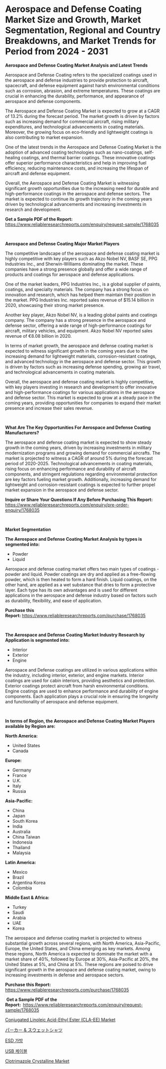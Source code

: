 <p><h1>Aerospace and Defense Coating Market Size and Growth, Market Segmentation, Regional and Country Breakdowns, and Market Trends for Period from 2024 -  2031</h1></p><p><strong>Aerospace and Defense Coating Market Analysis and Latest Trends</strong></p>
<p><p>Aerospace and Defense Coating refers to the specialized coatings used in the aerospace and defense industries to provide protection to aircraft, spacecraft, and defense equipment against harsh environmental conditions such as corrosion, abrasion, and extreme temperatures. These coatings are crucial in enhancing the durability, performance, and appearance of aerospace and defense components.</p><p>The Aerospace and Defense Coating Market is expected to grow at a CAGR of 13.2% during the forecast period. The market growth is driven by factors such as increasing demand for commercial aircraft, rising military expenditures, and technological advancements in coating materials. Moreover, the growing focus on eco-friendly and lightweight coatings is also contributing to market expansion.</p><p>One of the latest trends in the Aerospace and Defense Coating Market is the adoption of advanced coating technologies such as nano-coatings, self-healing coatings, and thermal barrier coatings. These innovative coatings offer superior performance characteristics and help in improving fuel efficiency, reducing maintenance costs, and increasing the lifespan of aircraft and defense equipment.</p><p>Overall, the Aerospace and Defense Coating Market is witnessing significant growth opportunities due to the increasing need for durable and high-performance coatings in the aerospace and defense sectors. The market is expected to continue its growth trajectory in the coming years driven by technological advancements and increasing investments in research and development.</p></p>
<p><strong>Get a Sample PDF of the Report:&nbsp;</strong> <a href="https://www.reliableresearchreports.com/enquiry/request-sample/1768035">https://www.reliableresearchreports.com/enquiry/request-sample/1768035</a></p>
<p>&nbsp;</p>
<p><strong>Aerospace and Defense Coating Major Market Players</strong></p>
<p><p>The competitive landscape of the aerospace and defense coating market is highly competitive with key players such as Akzo Nobel NV, BASF SE, PPG Industries Inc., and Sherwin-Williams dominating the market. These companies have a strong presence globally and offer a wide range of products and coatings for aerospace and defense applications.</p><p>One of the market leaders, PPG Industries Inc., is a global supplier of paints, coatings, and specialty materials. The company has a strong focus on innovation and research, which has helped them maintain their position in the market. PPG Industries Inc. reported sales revenue of $15.14 billion in 2020, showcasing their strong market presence.</p><p>Another key player, Akzo Nobel NV, is a leading global paints and coatings company. The company has a strong presence in the aerospace and defense sector, offering a wide range of high-performance coatings for aircraft, military vehicles, and equipment. Akzo Nobel NV reported sales revenue of €8.08 billion in 2020.</p><p>In terms of market growth, the aerospace and defense coating market is expected to witness significant growth in the coming years due to the increasing demand for lightweight materials, corrosion-resistant coatings, and advanced technology in the aerospace and defense sector. This growth is driven by factors such as increasing defense spending, growing air travel, and technological advancements in coating materials.</p><p>Overall, the aerospace and defense coating market is highly competitive, with key players investing in research and development to offer innovative and high-performance coatings for various applications in the aerospace and defense sector. This market is expected to grow at a steady pace in the coming years, providing opportunities for companies to expand their market presence and increase their sales revenue.</p></p>
<p>&nbsp;</p>
<p><strong>What Are The Key Opportunities For Aerospace and Defense Coating Manufacturers?</strong></p>
<p><p>The aerospace and defense coating market is expected to show steady growth in the coming years, driven by increasing investments in military modernization programs and growing demand for commercial aircrafts. The market is projected to witness a CAGR of around 5% during the forecast period of 2020-2025. Technological advancements in coating materials, rising focus on enhancing performance and durability of aircraft components, and stringent regulations regarding environmental protection are key factors fueling market growth. Additionally, increasing demand for lightweight and corrosion-resistant coatings is expected to further propel market expansion in the aerospace and defense sector.</p></p>
<p><strong>Inquire or Share Your Questions If Any Before Purchasing This Report:</strong> <a href="https://www.reliableresearchreports.com/enquiry/pre-order-enquiry/1768035">https://www.reliableresearchreports.com/enquiry/pre-order-enquiry/1768035</a></p>
<p>&nbsp;</p>
<p><strong>Market Segmentation</strong></p>
<p><strong>The Aerospace and Defense Coating Market Analysis by types is segmented into:</strong></p>
<p><ul><li>Powder</li><li>Liquid</li></ul></p>
<p><p>Aerospace and defense coating market offers two main types of coatings - powder and liquid. Powder coatings are dry and applied as a free-flowing powder, which is then heated to form a hard finish. Liquid coatings, on the other hand, are applied as a wet substance that dries to form a protective layer. Each type has its own advantages and is used for different applications in the aerospace and defense industry based on factors such as durability, flexibility, and ease of application.</p></p>
<p><strong>Purchase this Report:&nbsp;</strong><a href="https://www.reliableresearchreports.com/purchase/1768035">https://www.reliableresearchreports.com/purchase/1768035</a></p>
<p>&nbsp;</p>
<p><strong>The Aerospace and Defense Coating Market Industry Research by Application is segmented into:</strong></p>
<p><ul><li>Interior</li><li>Exterior</li><li>Engine</li></ul></p>
<p><p>Aerospace and Defense coatings are utilized in various applications within the industry, including interior, exterior, and engine markets. Interior coatings are used for cabin interiors, providing aesthetics and protection. Exterior coatings protect aircraft from harsh environmental conditions. Engine coatings are used to enhance performance and durability of engine components. Each application plays a crucial role in ensuring the longevity and functionality of aerospace and defense equipment.</p></p>
<p>&nbsp;</p>
<p><strong>In terms of Region, the Aerospace and Defense Coating Market Players available by Region are:</strong></p>
<p>
    <p> <strong> North America: </strong>
        <ul>
            <li>United States</li>
            <li>Canada</li>
        </ul>
        </p> 
    <p> <strong> Europe: </strong>
        <ul>
            <li>Germany</li>
            <li>France</li>
            <li>U.K.</li>
            <li>Italy</li>
            <li>Russia</li>
        </ul>
        </p> 
    <p> <strong> Asia-Pacific: </strong>
        <ul>
            <li>China</li>
            <li>Japan</li>
            <li>South Korea</li>
            <li>India</li>
            <li>Australia</li>
            <li>China Taiwan</li>
            <li>Indonesia</li>
            <li>Thailand</li>
            <li>Malaysia</li>
        </ul>
        </p> 
    <p> <strong> Latin America: </strong>
        <ul>
            <li>Mexico</li>
            <li>Brazil</li>
            <li>Argentina Korea</li>
            <li>Colombia</li>
        </ul>
        </p> 
    <p> <strong> Middle East & Africa: </strong>
        <ul>
            <li>Turkey</li>
            <li>Saudi</li>
            <li>Arabia</li>
            <li>UAE</li>
            <li>Korea</li>
        </ul>
    </p>
    </p>
<p><p>The aerospace and defense coating market is projected to witness substantial growth across several regions, with North America, Asia-Pacific, Europe, the United States, and China emerging as key markets. Among these regions, North America is expected to dominate the market with a market share of 40%, followed by Europe at 30%, Asia-Pacific at 20%, the United States at 5%, and China at 5%. These regions are poised to drive significant growth in the aerospace and defense coating market, owing to increasing investments in defense and aerospace sectors.</p></p>
<p><strong>Purchase this Report: </strong><a href="https://www.reliableresearchreports.com/purchase/1768035">https://www.reliableresearchreports.com/purchase/1768035</a></p>
<p>&nbsp;<strong>Get a Sample PDF of the Report:&nbsp;&nbsp;</strong><a href="https://www.reliableresearchreports.com/enquiry/request-sample/1768035">https://www.reliableresearchreports.com/enquiry/request-sample/1768035</a></p>
<p><strong></strong></p>
<p><p><a href="https://github.com/sonuprakash1/Market-Research-Report-List-1/blob/main/conjugated-linoleic-acid-ethyl-ester-cla-ee-market.md">Conjugated Linoleic Acid-Ethyl Ester (CLA-EE) Market</a></p><p><a href="https://github.com/adcxff01450218/Market-Research-Report-List-1/blob/main/8728259793.md">パーカー & スウェットシャツ</a></p><p><a href="https://github.com/vsn7qpua81q/Market-Research-Report-List-1/blob/main/1286027485.md">ESD 가방</a></p><p><a href="https://github.com/trmesnao7959541/Market-Research-Report-List-1/blob/main/7535591484.md">USB 케이블</a></p><p><a href="https://github.com/Whitneyboyettebo9kiw7yr13/Market-Research-Report-List-1/blob/main/clotrimazole-crystalline-market.md">Clotrimazole Crystalline Market</a></p></p>